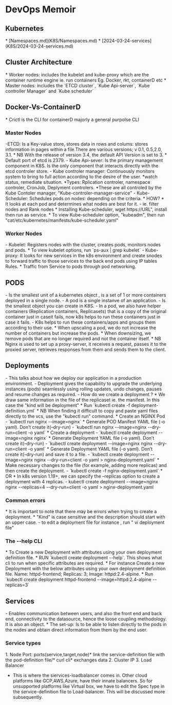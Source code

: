 <h1>DevOps Memoir</h1>

<h2>Kubernetes</h2>
* [Namespaces.md](K8S/Namespaces.md)
* [2024-03-24-services](K8S/2024-03-24-services.md)

<h2>Cluster Architecture</h2>
* Worker nodes: includes the kubelet and kube-proxy which are the container runtime engine ie. run containers Eg. Docker, rkt, containerD etc 
* Master nodes: includes the `ETCD cluster`, `Kube Api-server`, `Kube controller Manager` and `Kube scheduler`
<h2>Docker-Vs-ContainerD</h2>
* Crictl is the CLI for containerD majorly a general purpolse CLI

<h3>Master Nodes</h3>
-ETCD: Is a Key-value store, stores data in rows and colums: stores information in pages within a file.There are various versions; v 0.1, 0.5,2.0, 3.1.
* NB With the release of version 3.4, the default API Version is set to 3.
* Default port of etcd is 2379.
  - Kube Api-sever: Is the primary management component in K8S. Is the only component that interacts directly with the etcd controler store.
  - Kube controler manager: Continuously monitors system to bring to full action according to the desire of the user. *watch status, remediate situation. *Types: Rplication controler, namespace controler, CronJob, Deplyment controlers. *These are all controled by the Kube Contoler manager, "Kube-controler-manager-service"
  - Kube-Scheduler: Schedules pods on nodes: depending on the criteria.
* HOW? 
* It looks at each pod and determines what nodes are best for it.
  - ie. filter nodes and Rank nodes
* Installing Kube-scheduler, wget https://URL", install then run as service.
* To view Kube-scheduler option, "kubeadm", then run "cat/etc/kubernetes/manifests/kube-scheduler.yaml"

<h3>Worker Nodes</h3>
- Kubelet: Registers nodes with the cluster, creates pods, monitors nodes and pods.
  * To view kubelet options, run `ps-aux | grep kubelet`
- Kube-proxy: It looks for new services in the k8s environment and create snodes to forward traffic to those services to the back end pods using IP tables Rules.
* Traffic from Service to pods through pod networking.

<h2>PODS</h2>
- Is the smallest unit of a kubernetes object , is a set of 1 or more containers deployed in a single node.
- A pod is a single instanve of an application.
- Is the smallest object you can create in K8S.
- In a pod, we also have helper containers (Replication containers, Replicasets) that is a copy of the original container just in caseit fails, now k8s helps to run these containers just in case it fails.
- K8s helps to run these containers/apps and groups them according to their use.
* When upscaling a pod, we do not increase the number of containers but increase the pods.
* When downsizing, we remove pods that are no longer required and not the container itself. 
* NB Nginx is used to set up a proxy-server, it receives a request, passes it to the proxied server, retrieves responses from them and sends them to the client.

<h2>Deployments</h2>
- This talks about how we deploy our application in a production environment.
- Deployment gives the capability to upgrade the underlying instances (pods) seamlessly using rolling updates, undo changes, pauses and resume changes as required.
- How do we create a deployment ?
  * We draw same information in the file of the replicaset ie. the manifest. In this case the "kind will be deployment" 
  * Run `kubectl create -f deployment-definition.yml`
  * NB When finding it difficult to copy and paste yaml files directly to the vcs, use the "kubectl run" command.
  * Create an NGINX Pod 
  - `kubectl run nginx --image=nginx`
* Generate POD Manifest YAML file (-o yaml). Don’t create it(–dry-run)
  - `kubectl run nginx --image=nginx --dry-run=client -o yaml`
* Create a deployment
  - `kubectl create deployment --image=nginx nginx`
* Generate Deployment YAML file (-o yaml). Don’t create it(–dry-run)
  - `kubectl create deployment --image=nginx nginx --dry-run=client -o yaml`
* Generate Deployment YAML file (-o yaml). Don’t create it(–dry-run) and save it to a file.
  - `kubectl create deployment --image=nginx nginx --dry-run=client -o yaml > nginx-deployment.yaml`
* Make necessary changes to the file (for example, adding more replicas) and then create the deployment.
  - `kubectl create -f nginx-deployment.yaml`
* OR
* In k8s version 1.19+, we can specify the –replicas option to create a deployment with 4 replicas.
  - kubectl create deployment --image=nginx nginx --replicas=4 --dry-run=client -o yaml > nginx-deployment.yaml

<h3>Common errors</h3>
* It is important to note that there may be errors when trying to create a deployment.
* "Kind" is case sensitive and the description should start with an upper case.
  - to edit a deployment file for instance , run " vi deployment file"
<h3>The --help CLI</h3>
* To Create a new Deployment with attributes using your own deployment definition file.
* RUN `kubectl create deployment --help`. This shows what cli to run when specific attributes are required.
* For instance Create a new Deployment with the below attributes using your own deployment definition file. Name: httpd-frontend; Replicas: 3; Image: httpd:2.4-alpine.
* Run `kubectl create deployment httpd-frontend --image=httpd:2.4-alpine --replicas=3`

<h2>Services</h2>
- Enables communication between users, and also the front end and back end, connectivity to the datasource, hence the loose coupling methodology. It is also an object.
* The set-up: Is to be able to listen directly to the pods in the nodes and obtain direct information from them by the end user.

<h3>Service types</h3>
1. Node Port: ports(service,target,node)* link the service-definition file with the pod-definition file/* curl cli* exchanges data
2. Cluster IP
3. Load Balancer

* This is where the siervices-loadbalancer comes in. Other cloud platforms like GCP,AWS,Azure, have their innate balancers. So for unsupported platforms like Virtual box, we have to edit the Spec type in the service-definition file to Load-balancer. This will be discussed more subsequently.
